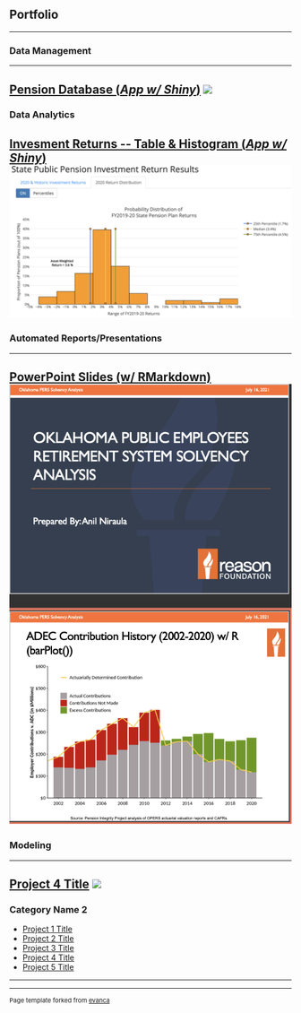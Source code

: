 ## Portfolio
---

### Data Management 
---
[Pension Database (*App w/ Shiny*)](https://github.com/ReasonFoundation/pensionviewr)
<img src="images/Reason Database Viewer (V4.0).png?raw=true"/>
---

### Data Analytics
[Invesment Returns -- Table & Histogram (*App w/ Shiny*)](https://reason.shinyapps.io/StatePublicPensionReturnResults_Updt2)
<img src="images/2020FY Returns2.jpg?raw=true"/>
---

### Automated Reports/Presentations
---
[PowerPoint Slides (w/ RMarkdown)](http://example.com/)
<img src="images/OPERS_PPT.png?raw=true"/>
---

### Modeling
---
[Project 4 Title](http://example.com/)
<img src="images/dummy_thumbnail.jpg?raw=true"/>
---

### Category Name 2

- [Project 1 Title](http://example.com/)
- [Project 2 Title](http://example.com/)
- [Project 3 Title](http://example.com/)
- [Project 4 Title](http://example.com/)
- [Project 5 Title](http://example.com/)

---




---
<p style="font-size:11px">Page template forked from <a href="https://github.com/evanca/quick-portfolio">evanca</a></p>
<!-- Remove above link if you don't want to attibute -->
